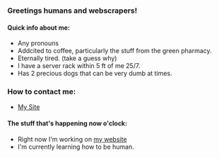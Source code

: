 ### Greetings humans and webscrapers!

#### Quick info about me:
- Any pronouns
- Addcited to coffee, particularly the stuff from the green pharmacy.
- Eternally tired. (take a guess why)
- I have a server rack within 5 ft of me 25/7.
- Has 2 precious dogs that can be very dumb at times.


### How to contact me:
- [My Site](https://maculos.github.io) <!--will change to correct domain once i read the docs on how to get https-->
<!-- - placeholderemail@example.com
- 000-000-0000
-->

#### The stuff that's happening now o'clock:
- Right now I'm working on [my website](https://maculos.github.io)
- I'm currently learning how to be human.


<!--
        [TEMPLATES]
#### The stuff that's happening now o'clock:
- Right now I'm working on a [project-name](project.url)
- I'm currently learning how to be human.
- [thing](url) is melting my brain.
- I need help with everything.
-->

